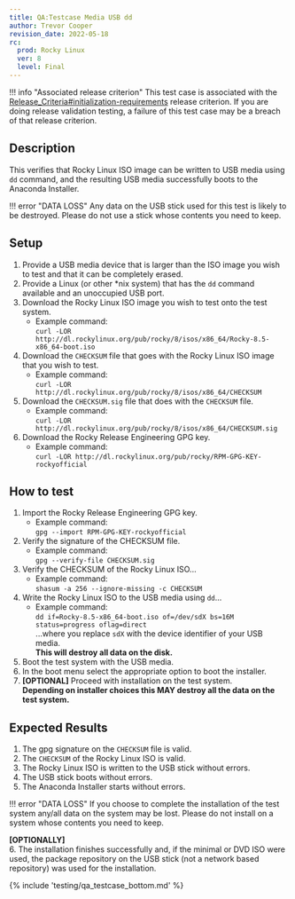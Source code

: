 ```yaml
---
title: QA:Testcase Media USB dd
author: Trevor Cooper
revision_date: 2022-05-18
rc:
  prod: Rocky Linux
  ver: 8
  level: Final
---
```


!!! info "Associated release criterion"
    This test case is associated with the [Release_Criteria#initialization-requirements](9_release_criteria.md#initialization-requirements) release criterion. If you are doing release validation testing, a failure of this test case may be a breach of that release criterion.

## Description
This verifies that Rocky Linux ISO image can be written to USB media using `dd` command, and the resulting USB media successfully boots to the Anaconda Installer.

!!! error "DATA LOSS"
    Any data on the USB stick used for this test is likely to be destroyed. Please do not use a stick whose contents you need to keep.

## Setup
1. Provide a USB media device that is larger than the ISO image you wish to test and that it can be completely erased.
2. Provide a Linux (or other *nix system) that has the `dd` command available and an unoccupied USB port.
3. Download the Rocky Linux ISO image you wish to test onto the test system.
    - Example command:<br>`curl -LOR http://dl.rockylinux.org/pub/rocky/8/isos/x86_64/Rocky-8.5-x86_64-boot.iso`
4. Download the `CHECKSUM` file that goes with the Rocky Linux ISO image that you wish to test.
    - Example command:<br>`curl -LOR http://dl.rockylinux.org/pub/rocky/8/isos/x86_64/CHECKSUM`
5. Download the `CHECKSUM.sig` file that does with the `CHECKSUM` file.
    - Example command:<br>`curl -LOR http://dl.rockylinux.org/pub/rocky/8/isos/x86_64/CHECKSUM.sig`
6. Download the Rocky Release Engineering GPG key.
    - Example command:<br>`curl -LOR http://dl.rockylinux.org/pub/rocky/RPM-GPG-KEY-rockyofficial`

## How to test
1. Import the Rocky Release Engineering GPG key.
    - Example command:<br>`gpg --import RPM-GPG-KEY-rockyofficial`
2. Verify the signature of the CHECKSUM file.
    - Example command:<br>`gpg --verify-file CHECKSUM.sig`
3. Verify the CHECKSUM of the Rocky Linux ISO...
    - Example command:<br>`shasum -a 256 --ignore-missing -c CHECKSUM`
4. Write the Rocky Linux ISO to the USB media using `dd`...
    - Example command:<br>`dd if=Rocky-8.5-x86_64-boot.iso of=/dev/sdX bs=16M status=progress oflag=direct`<br>...where you replace `sdX` with the device identifier of your USB media.<br>**This will destroy all data on the disk.**
5. Boot the test system with the USB media.
6. In the boot menu select the appropriate option to boot the installer.
7. **[OPTIONAL]** Proceed with installation on the test system.<br>**Depending on installer choices this MAY destroy all the data on the test system.**

## Expected Results
1. The gpg signature on the `CHECKSUM` file is valid.
2. The `CHECKSUM` of the Rocky Linux ISO is valid.
3. The Rocky Linux ISO is written to the USB stick without errors.
4. The USB stick boots without errors.
5. The Anaconda Installer starts without errors.

!!! error "DATA LOSS"
    If you choose to complete the installation of the test system any/all data on the system may be lost. Please do not install on a system whose contents you need to keep.

**[OPTIONALLY]**<br>
6. The installation finishes successfully and, if the minimal or DVD ISO were used, the package repository on the USB stick (not a network based repository) was used for the installation.

{% include 'testing/qa_testcase_bottom.md' %}

